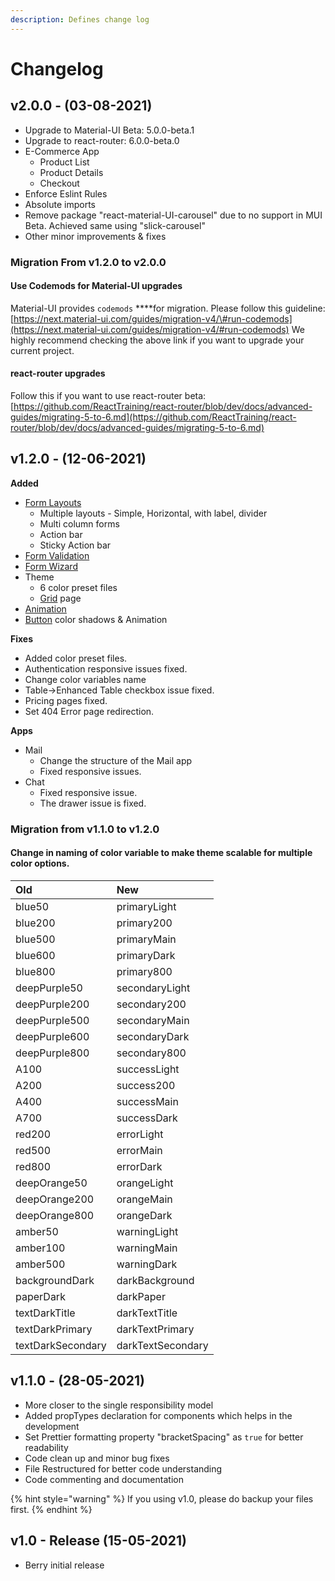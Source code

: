 ```yaml
---
description: Defines change log
---
```


# Changelog

## v2.0.0 - \(03-08-2021\)

* Upgrade to Material-UI Beta: 5.0.0-beta.1
* Upgrade to react-router: 6.0.0-beta.0
* E-Commerce App
  * Product List
  * Product Details
  * Checkout
* Enforce Eslint Rules    
* Absolute imports
* Remove package "react-material-UI-carousel" due to no support in MUI Beta. Achieved same using "slick-carousel"
* Other minor improvements & fixes

### Migration From v1.2.0 to v2.0.0

#### Use Codemods for Material-UI upgrades

Material-UI provides `codemods` ****for migration. Please follow this guideline: [https://next.material-ui.com/guides/migration-v4/\#run-codemods](https://next.material-ui.com/guides/migration-v4/#run-codemods) We highly recommend checking the above link if you want to upgrade your current project.

#### react-router upgrades

Follow this if you want to use react-router beta: [https://github.com/ReactTraining/react-router/blob/dev/docs/advanced-guides/migrating-5-to-6.md](https://github.com/ReactTraining/react-router/blob/dev/docs/advanced-guides/migrating-5-to-6.md)

## v1.2.0 - \(12-06-2021\)

**Added**

* [Form Layouts](https://berrydashboard.io/forms/layouts/layouts)
  * Multiple layouts - Simple, Horizontal, with label, divider
  * Multi column forms
  * Action bar
  * Sticky Action bar
* [Form Validation](https://berrydashboard.io/forms/forms-validation)
* [Form Wizard](https://berrydashboard.io/forms/forms-wizard)
* Theme
  * 6 color preset files
  * [Grid](https://berrydashboard.io/utils/util-grid) page
* [Animation](https://berrydashboard.io/utils/util-animation)
* [Button](https://berrydashboard.io/components/button) color shadows & Animation

**Fixes**

* Added color preset files.
* Authentication responsive issues fixed.
* Change color variables name
* Table-&gt;Enhanced Table checkbox issue fixed.
* Pricing pages fixed.
* Set 404 Error page redirection.

**Apps**

* Mail
  * Change the structure of the Mail app
  * Fixed responsive issues.
* Chat
  * Fixed responsive issue.
  * The drawer issue is fixed.

### Migration from v1.1.0 to v1.2.0

#### Change in naming of color variable to make theme scalable for multiple color options.

| Old | New |
| :--- | :--- |
| blue50 | primaryLight |
| blue200 | primary200 |
| blue500 | primaryMain |
| blue600 | primaryDark |
| blue800 | primary800 |
| deepPurple50 | secondaryLight |
| deepPurple200 | secondary200 |
| deepPurple500 | secondaryMain |
| deepPurple600 | secondaryDark |
| deepPurple800 | secondary800 |
| A100 | successLight |
| A200 | success200 |
| A400 | successMain |
| A700 | successDark |
| red200 | errorLight |
| red500 | errorMain |
| red800 | errorDark |
| deepOrange50 | orangeLight |
| deepOrange200 | orangeMain |
| deepOrange800 | orangeDark |
| amber50 | warningLight |
| amber100 | warningMain |
| amber500 | warningDark |
| backgroundDark | darkBackground |
| paperDark | darkPaper |
| textDarkTitle | darkTextTitle |
| textDarkPrimary | darkTextPrimary |
| textDarkSecondary | darkTextSecondary |

## v1.1.0 - \(28-05-2021\)

* More closer to the single responsibility model
* Added propTypes declaration for components which helps in the development
* Set Prettier formatting property "bracketSpacing" as `true` for better readability
* Code clean up and minor bug fixes
* File Restructured for better code understanding
* Code commenting and documentation

{% hint style="warning" %}
If you using v1.0, please do backup your files first.
{% endhint %}

## v1.0 - Release \(15-05-2021\)

* Berry initial release


